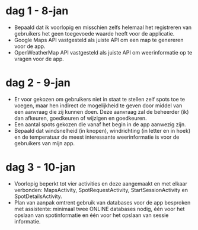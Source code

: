 # dag 1 - 8-jan
- Bepaald dat ik voorlopig en misschien zelfs helemaal het registreren van gebruikers het geen toegevoede waarde heeft voor de applicatie.
- Google Maps API vastgesteld als juiste API om een map te genereren voor de app.
- OpenWeatherMap API vastgesteld als juiste API om weerinformatie op te vragen voor de app.
# dag 2 - 9-jan
- Er voor gekozen om gebruikers niet in staat te stellen zelf spots toe te voegen, maar hen indirect de mogelijkheid te geven door middel van een aanvraag die zij kunnen doen. Deze aanvraag zal de beheerder (ik) dan afkeuren, goedkeuren of wijzigen en goedkeuren.
- Een aantal spots gekozen die vanaf het begin in de app aanwezig zijn.
- Bepaald dat windsnelheid (in knopen), windrichting (in letter en in hoek) en de temperatuur de meest interessante weerinformatie is voor de gebruikers van mijn app.
# dag 3 - 10-jan
- Voorlopig beperkt tot vier activities en deze aangemaakt en met elkaar verbonden: MapsActivity, SpotRequestActivity, StartSessionActivity en SpotDetailsActivity.
- Plan van aanpak omtrent gebruik van databases voor de app besproken met assistente: minimaal twee ONLINE databases nodig, één voor het opslaan van spotinformatie en één voor het opslaan van sessie informatie.
